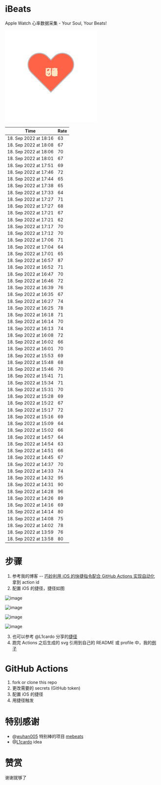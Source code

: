 # iBeats
Apple Watch 心率数据采集 - Your Soul, Your Beats!

![](./files/heart.svg)

<!--START_SECTION:my_heart_rate-->
| Time | Rate | 
 | ---- | ---- | 
| 18. Sep 2022 at 18:16 | 63 |
| 18. Sep 2022 at 18:08 | 67 |
| 18. Sep 2022 at 18:06 | 70 |
| 18. Sep 2022 at 18:01 | 67 |
| 18. Sep 2022 at 17:51 | 69 |
| 18. Sep 2022 at 17:46 | 72 |
| 18. Sep 2022 at 17:44 | 65 |
| 18. Sep 2022 at 17:38 | 65 |
| 18. Sep 2022 at 17:33 | 64 |
| 18. Sep 2022 at 17:27 | 71 |
| 18. Sep 2022 at 17:27 | 68 |
| 18. Sep 2022 at 17:21 | 67 |
| 18. Sep 2022 at 17:21 | 62 |
| 18. Sep 2022 at 17:17 | 70 |
| 18. Sep 2022 at 17:12 | 70 |
| 18. Sep 2022 at 17:06 | 71 |
| 18. Sep 2022 at 17:04 | 64 |
| 18. Sep 2022 at 17:01 | 65 |
| 18. Sep 2022 at 16:57 | 87 |
| 18. Sep 2022 at 16:52 | 71 |
| 18. Sep 2022 at 16:47 | 70 |
| 18. Sep 2022 at 16:46 | 72 |
| 18. Sep 2022 at 16:39 | 76 |
| 18. Sep 2022 at 16:35 | 67 |
| 18. Sep 2022 at 16:27 | 74 |
| 18. Sep 2022 at 16:25 | 78 |
| 18. Sep 2022 at 16:18 | 71 |
| 18. Sep 2022 at 16:14 | 70 |
| 18. Sep 2022 at 16:13 | 74 |
| 18. Sep 2022 at 16:08 | 72 |
| 18. Sep 2022 at 16:02 | 66 |
| 18. Sep 2022 at 16:01 | 70 |
| 18. Sep 2022 at 15:53 | 69 |
| 18. Sep 2022 at 15:48 | 68 |
| 18. Sep 2022 at 15:46 | 70 |
| 18. Sep 2022 at 15:41 | 71 |
| 18. Sep 2022 at 15:34 | 71 |
| 18. Sep 2022 at 15:31 | 70 |
| 18. Sep 2022 at 15:28 | 69 |
| 18. Sep 2022 at 15:22 | 67 |
| 18. Sep 2022 at 15:17 | 72 |
| 18. Sep 2022 at 15:16 | 69 |
| 18. Sep 2022 at 15:09 | 64 |
| 18. Sep 2022 at 15:02 | 66 |
| 18. Sep 2022 at 14:57 | 64 |
| 18. Sep 2022 at 14:54 | 63 |
| 18. Sep 2022 at 14:51 | 66 |
| 18. Sep 2022 at 14:45 | 67 |
| 18. Sep 2022 at 14:37 | 70 |
| 18. Sep 2022 at 14:33 | 74 |
| 18. Sep 2022 at 14:32 | 95 |
| 18. Sep 2022 at 14:31 | 90 |
| 18. Sep 2022 at 14:28 | 96 |
| 18. Sep 2022 at 14:26 | 89 |
| 18. Sep 2022 at 14:16 | 69 |
| 18. Sep 2022 at 14:14 | 80 |
| 18. Sep 2022 at 14:08 | 75 |
| 18. Sep 2022 at 14:02 | 78 |
| 18. Sep 2022 at 13:59 | 76 |
| 18. Sep 2022 at 13:58 | 80 |

<!--END_SECTION:my_heart_rate-->

# 步骤
1. 参考我的博客 -- [巧妙利用 iOS 的快捷指令配合 GitHub Actions 实现自动化](https://github.com/yihong0618/gitblog/issues/198) 拿到 action id
2. 配置 iOS 的捷径，捷径如图

![image](https://user-images.githubusercontent.com/15976103/122154218-0db0b480-ce97-11eb-93bb-5aec07c558dc.png)

![image](https://user-images.githubusercontent.com/15976103/122154236-186b4980-ce97-11eb-8e4b-70551a0391ae.png)

![image](https://user-images.githubusercontent.com/15976103/122154268-2d47dd00-ce97-11eb-902e-3acf292265a9.png)

![image](https://user-images.githubusercontent.com/15976103/122174055-fa144680-ceb4-11eb-9be2-3eb83cd516f7.png)

3. 也可以参考 @L1cardo 分享的[捷径](https://www.icloud.com/shortcuts/6ab6047b459c41ad822ad6b94b1c03d4)
4. 跑完 Actions 之后生成的 svg 引用到自己的 README 或 profile 中，我的[例子](https://github.com/yihong0618) 

# GitHub Actions

1. fork or clone this repo
2. 更改需要的 secrets (GitHub token)
3. 配置 iOS 的捷径
4. 用捷径触发

# 特别感谢
- @[wuhan005](https://github.com/wuhan005) 特别棒的项目 [mebeats](https://github.com/wuhan005/mebeats)
- @[L1cardo](https://github.com/L1cardo) idea

# 赞赏
谢谢就够了
